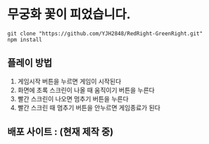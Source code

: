 # 무궁화 꽃이 피었습니다.

` git clone "https://github.com/YJH2848/RedRight-GreenRight.git" ` <br />
` npm install `

## 플레이 방법  
1. 게임시작 버튼을 누르면 게임이 시작된다
2. 화면에 초록 스크린이 나올 때 움직이기 버튼을 누른다
3. 빨간 스크린이 나오면 멈추기 버튼을 누른다
4. 빨간 스크린 때 멈추기 버튼을 안누르면 게임종료가 된다

## 배포 사이트 : (현재 제작 중)
